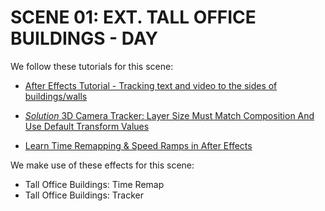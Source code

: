 # SCENE 01: EXT. TALL OFFICE BUILDINGS - DAY

We follow these tutorials for this scene:

- [After Effects Tutorial - Tracking text and video to the sides of buildings/walls](https://www.youtube.com/watch?v=-MPZe5u1I60)
- [*Solution* 3D Camera Tracker: Layer Size Must Match Composition And Use Default Transform Values](https://www.youtube.com/watch?v=oQtQ6CUV-Lg)

- [Learn Time Remapping & Speed Ramps in After Effects](https://motionarray.com/learn/after-effects/time-remapping-in-after-effects/)

We make use of these effects for this scene:

- Tall Office Buildings: Time Remap
- Tall Office Buildings: Tracker